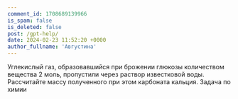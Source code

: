```yaml
---
comment_id: 1708689139966
is_spam: false
is_deleted: false
post: /gpt-help/
date: 2024-02-23 11:52:20 +0000
author_fullname: 'Августина'
---
```


Углекислый газ, образовавшийся при брожении глюкозы количеством вещества 2 моль, пропустили через раствор известковой воды. Рассчитайте массу полученного при этом карбоната кальция. Задача по химии
